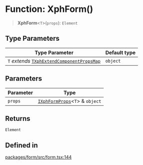 # Function: XphForm()

> **XphForm**\<`T`\>(`props`): `Element`

## Type Parameters

| Type Parameter | Default type |
| ------ | ------ |
| `T` *extends* [`TXphExtendComponentPropsMap`](../type-aliases/TXphExtendComponentPropsMap.md) | `object` |

## Parameters

| Parameter | Type |
| ------ | ------ |
| `props` | [`IXphFormProps`](../interfaces/IXphFormProps.md)\<`T`\> & `object` |

## Returns

`Element`

## Defined in

[packages/form/src/form.tsx:144](https://github.com/XiaoPiHong/xph-crud/blob/df4afa60d65704448cd1781ed35689440e3aa7c3/packages/form/src/form.tsx#L144)
